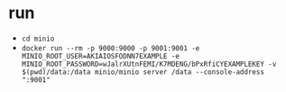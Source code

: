 # run
- `cd minio`
- `docker run --rm -p 9000:9000 -p 9001:9001 -e MINIO_ROOT_USER=AKIAIOSFODNN7EXAMPLE -e MINIO_ROOT_PASSWORD=wJalrXUtnFEMI/K7MDENG/bPxRfiCYEXAMPLEKEY -v $(pwd)/data:/data minio/minio server /data --console-address ":9001"`
